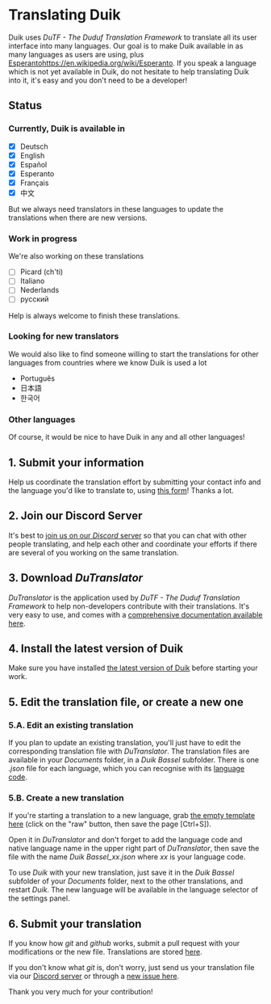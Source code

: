 # Translating Duik

Duik uses *DuTF - The Duduf Translation Framework* to translate all its user interface into many languages. Our goal is to make Duik available in as many languages as users are using, plus [Esperanto]()https://en.wikipedia.org/wiki/Esperanto. If you speak a language which is not yet available in Duik, do not hesitate to help translating Duik into it, it's easy and you don't need to be a developer!

## Status

### Currently, Duik is available in

- [x] Deutsch
- [x] English
- [x] Español
- [x] Esperanto
- [x] Français
- [x] 中文

But we always need translators in these languages to update the translations when there are new versions.

### Work in progress

We're also working on these translations

- [ ] Picard (ch'ti)
- [ ] Italiano
- [ ] Nederlands
- [ ] русский

Help is always welcome to finish these translations.

### Looking for new translators

We would also like to find someone willing to start the translations for other languages from countries where we know Duik is used a lot

- Português
- 日本語
- 한국어

### Other languages

Of course, it would be nice to have Duik in any and all other languages!

## 1. Submit your information

Help us coordinate the translation effort by submitting your contact info and the language you'd like to translate to, using [this form](https://rainboxlab.org/documentation/translate-the-tools/)! Thanks a lot.

## 2. Join our Discord Server

It's best to [join us on our *Discord* server](http://chat.rainboxlab.org/) so that you can chat with other people translating, and help each other and coordinate your efforts if there are several of you working on the same translation.

## 3. Download *DuTranslator*

*DuTranslator* is the application used by *DuTF - The Duduf Translation Framework* to help non-developers contribute with their translations. It's very easy to use, and comes with a [comprehensive documentation available here](http://dutranslator-docs.rainboxlab.org).

## 4. Install the latest version of Duik

Make sure you have installed [the latest version of Duik](https://rainboxlab.org/download-duik-bassel/) before starting your work.

## 5. Edit the translation file, or create a new one

### 5.A. Edit an existing translation

If you plan to update an existing translation, you'll just have to edit the corresponding translation file with *DuTranslator*. The translation files are available in your *Documents* folder, in a *Duik Bassel* subfolder. There is one *.json* file for each language, which you can recognise with its [language code](https://en.wikipedia.org/wiki/List_of_ISO_639-1_codes).

### 5.B. Create a new translation

If you're starting a translation to a new language, grab [the empty template here](https://github.com/Rainbox-dev/DuAEF_Duik/blob/master/src/duik_required/translation/Duik%20Bassel_new.json) (click on the "raw" button, then save the page [Ctrl+S]).

Open it in *DuTranslator* and don't forget to add the language code and native language name in the upper right part of *DuTranslator*, then save the file with the name *Duik Bassel_xx.json* where *xx* is your language code.

To use *Duik* with your new translation, just save it in the *Duik Bassel* subfolder of your *Documents* folder, next to the other translations, and restart *Duik*. The new language will be available in the language selector of the settings panel.

## 6. Submit your translation

If you know how *git* and *github* works, submit a pull request with your modifications or the new file. Translations are stored [here](https://github.com/Rainbox-dev/DuAEF_Duik/tree/master/src/duik_required/translation).

If you don't know what *git* is, don't worry, just send us your translation file via our [Discord server](http://chat.rainboxlab.org/) or through a [new issue here](https://github.com/Rainbox-dev/DuAEF_Duik/issues/new).

Thank you very much for your contribution!
